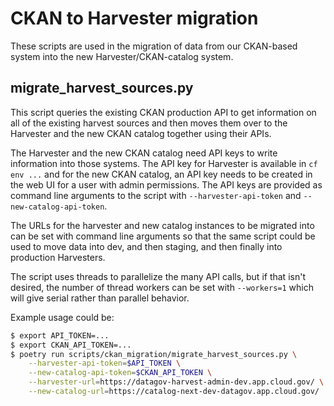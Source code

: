 # CKAN to Harvester migration

These scripts are used in the migration of data from our CKAN-based system
into the new Harvester/CKAN-catalog system.

## migrate_harvest_sources.py

This script queries the existing CKAN production API to get information on all
of the existing harvest sources and then moves them over to the Harvester and
the new CKAN catalog together using their APIs. 

The Harvester and the new CKAN catalog need API keys to write information into
those systems. The API key for Harvester is available in `cf env ...` and for
the new CKAN catalog, an API key needs to be created in the web UI for a user
with admin permissions.  The API keys are provided as command line arguments
to the script with `--harvester-api-token` and `--new-catalog-api-token`.

The URLs for the harvester and new catalog instances to be migrated into can
be set with command line arguments so that the same script could be used to move
data into dev, and then staging, and then finally into production Harvesters.

The script uses threads to parallelize the many API calls, but if that isn't
desired, the number of thread workers can be set with `--workers=1` which will
give serial rather than parallel behavior.

Example usage could be:

```bash
$ export API_TOKEN=...
$ export CKAN_API_TOKEN=...
$ poetry run scripts/ckan_migration/migrate_harvest_sources.py \
    --harvester-api-token=$API_TOKEN \
    --new-catalog-api-token=$CKAN_API_TOKEN \
    --harvester-url=https://datagov-harvest-admin-dev.app.cloud.gov/ \
    --new-catalog-url=https://catalog-next-dev-datagov.app.cloud.gov/
```
